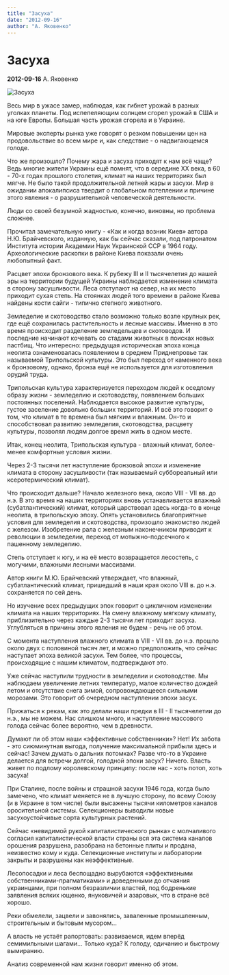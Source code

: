 ```yaml
---
title: "Засуха"
date: "2012-09-16"
author: "А. Яковенко"
---
```


# Засуха

**2012-09-16** А. Яковенко

![Засуха](http://upload.wikimedia.org/wikipedia/commons/thumb/6/61/Duerre.jpg/800px-Duerre.jpg)

Весь мир в ужасе замер, наблюдая, как гибнет урожай в разных уголках планеты. Под испепеляющим солнцем сгорел урожай в США и на юге Европы. Большая часть урожая сгорела и в Украине.

Мировые эксперты рынка уже говорят о резком повышении цен на продовольствие во всем мире и, как следствие - о надвигающемся голоде.

Что же произошло? Почему жара и засуха приходят к нам всё чаще? Ведь многие жители Украины ещё помнят, что в середине ХХ века, в 60 - 70-х годах прошлого столетия, климат на наших территориях был мягче. Не было такой продолжительной летней жары и засухи. Мир в ожидании апокалипсиса твердит о глобальном потеплении и причине этого явления - о разрушительной человеческой деятельности.

Люди со своей безумной жадностью, конечно, виновны, но проблема сложнее.

Прочитал замечательную книгу - «Как и когда возник Киев» автора Н.Ю. Брайчевского, изданную, как бы сейчас сказали, под патронатом Института истории Академии Наук Украинской ССР в 1964 году. Археологические раскопки в районе Киева показали очень любопытный факт.

Расцвет эпохи бронзового века. К рубежу III и II тысячелетия до нашей эры на территории будущей Украины наблюдается изменение климата в сторону засушливости. Леса отступают на север, на их место приходит сухая степь. На стоянках людей того времени в районе Киева найдены кости сайги - типично степного животного.

Земледелие и скотоводство стало возможно только возле крупных рек, где ещё сохранилась растительность и лесные массивы. Именно в это время происходит разделение земледельцев и скотоводов. И последние начинают кочевать со стадами животных в поисках новых пастбищ. Что интересно: предыдущая историческая эпоха конца неолита ознаменовалась появлением в среднем Приднепровье так называемой Трипольской культуры. Это был переход от каменного века к бронзовому, однако, бронза ещё не используется для изготовления орудий труда.

Трипольская культура характеризуется переходом людей к оседлому образу жизни - земледелию и скотоводству, появлением больших постоянных поселений. Наблюдается высокое развитие культуры, густое заселение довольно больших территорий. И всё это говорит о том, что климат в те времена был мягким и влажным. Он-то и способствовал развитию земледелия, скотоводства, расцвету культуры, позволял людям долгое время жить в одном месте.

Итак, конец неолита, Трипольская культура - влажный климат, более-менее комфортные условия жизни.

Через 2-3 тысячи лет наступление бронзовой эпохи и изменение климата в сторону засушливости (так называемый суббореальный или ксеротермический климат).

Что происходит дальше? Начало железного века, около VIII - VII вв. до н.э. В это время на наших территориях вновь устанавливается влажный (субатлантический) климат, который царствовал здесь когда-то в конце неолита, в трипольскую эпоху. Опять установились благоприятные условия для земледелия и скотоводства, произошло знакомство людей с железом. Изобретение рала с железным наконечником приводит к революции в земледелии, переход от мотыжно-подсечного к пашенному земледелию.

Степь отступает к югу, и на её место возвращается лесостепь, с могучими, влажными лесными массивами.

Автор книги М.Ю. Брайчевский утверждает, что влажный, субатлантический климат, пришедший в наши края около VIII в. до н.э. сохраняется по сей день.

Но изучение всех предыдущих эпох говорит о цикличном изменении климата на наших территориях. На смену влажному мягкому климату, приблизительно через каждые 2-3 тысячи лет приходит засуха. Углубляться в причины этого явления не будем - речь не об этом.

С момента наступления влажного климата в VIII - VII вв. до н.э. прошло около двух с половиной тысяч лет, и можно предположить, что сейчас наступает эпоха великой засухи. Тем более, что процессы, происходящие с нашим климатом, подтверждают это.

Уже сейчас наступили трудности в земледелии и скотоводстве. Мы наблюдаем увеличение летних температур, малое количество дождей летом и отсутствие снега зимой, сопровождающееся сильными морозами. Это говорит об очередном наступлении эпохи засух.

Прижаться к рекам, как это делали наши предки в III - II тысячелетии до н.э., мы не можем. Нас слишком много, и наступление массового голода сейчас более вероятно, чем в древности.

Думают ли об этом наши «эффективные собственники»? Нет! Их забота - это сиюминутная выгода, получение максимальной прибыли здесь и сейчас! Зачем думать о дальних потомках? Разве что-то в Украине делается для встречи долгой, голодной эпохи засух? Ничего. Власть живет по подлому королевскому принципу: после нас - хоть потоп, хоть засуха!

При Сталине, после войны и страшной засухи 1946 года, когда было замечено, что климат меняется не в лучшую сторону, по всему Союзу (и в Украине в том числе) были высажены тысячи километров каналов оросительной системы. Селекционеры выводили новые засухоустойчивые сорта культурных растений.

Сейчас «невидимой рукой капиталистического рынка» с молчаливого согласия капиталистической власти страны вся эта система каналов орошения разрушена, разобрана на бетонные плиты и продана, неизвестно кому и куда. Селекционные институты и лаборатории закрыты и разрушены как неэффективные.

Лесопосадки и леса беспощадно вырубаются «эффективными собственниками-прагматиками» и доведенными до отчаяния украинцами, при полном безразличии властей, под бодренькие заявления всяких ющенко, януковичей и азаровых, что в стране всё хорошо.

Реки обмелели, зацвели и завонялись, заваленные промышленным, строительным и бытовым мусором...

А власть не устаёт рапортовать: развиваемся, идем вперёд семимильными шагами... Только куда? К голоду, одичанию и быстрому вымиранию.

Анализ современной нам жизни говорит именно об этом.